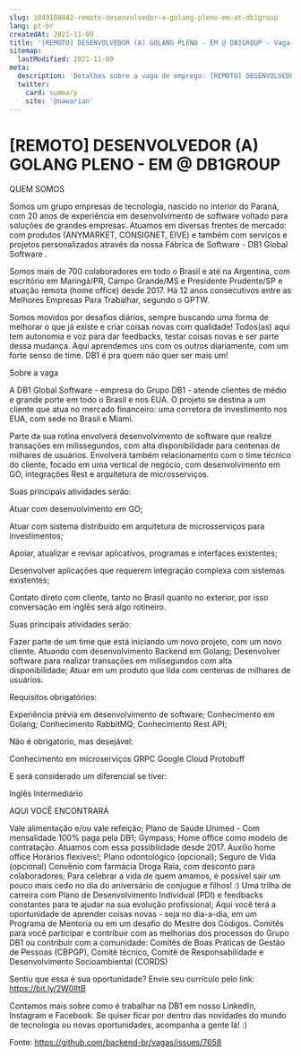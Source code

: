 ```yaml
---
slug: 1049108842-remoto-desenvolvedor-a-golang-pleno-em-at-db1group
lang: pt-br
createdAt: 2021-11-09
title: '[REMOTO] DESENVOLVEDOR (A) GOLANG PLENO - EM @ DB1GROUP - Vaga de Emprego'
sitemap:
  lastModified: 2021-11-09
meta:
  description: 'Detalhes sobre a vaga de emprego: [REMOTO] DESENVOLVEDOR (A) GOLANG PLENO - EM @ DB1GROUP'
  twitter:
    card: summary
    site: '@nawarian'
---
```


# [REMOTO] DESENVOLVEDOR (A) GOLANG PLENO - EM @ DB1GROUP

QUEM SOMOS

Somos um grupo empresas de tecnologia, nascido no interior do Paraná, com 20 anos de experiência em desenvolvimento de software voltado para soluções de grandes empresas. Atuamos em diversas frentes de mercado: com produtos (ANYMARKET, CONSIGNET, EIVE) e também com serviços e projetos personalizados através da nossa Fábrica de Software - DB1 Global Software .

Somos mais de 700 colaboradores em todo o Brasil e até na Argentina, com escritório em Maringá/PR, Campo Grande/MS e Presidente Prudente/SP e atuação remota (home office) desde 2017. Há 12 anos consecutivos entre as Melhores Empresas Para Trabalhar, segundo o GPTW.

Somos movidos por desafios diários, sempre buscando uma forma de melhorar o que já existe e criar coisas novas com qualidade! Todos(as) aqui tem autonomia e voz para dar feedbacks, testar coisas novas e ser parte dessa mudança. Aqui aprendemos uns com os outros diariamente, com um forte senso de time. DB1 é pra quem não quer ser mais um!

Sobre a vaga

A DB1 Global Software - empresa do Grupo DB1 - atende clientes de médio e grande porte em todo o Brasil e nos EUA. O projeto se destina a um cliente que atua no mercado financeiro: uma corretora de investimento nos EUA, com sede no Brasil e Miami.

Parte da sua rotina envolverá desenvolvimento de software que realize transações em milissegundos, com alta disponibilidade para centenas de milhares de usuários. Envolverá também relacionamento com o time técnico do cliente, focado em uma vertical de negócio, com desenvolvimento em GO, integrações Rest e arquitetura de microsserviços.

Suas principais atividades serão:

Atuar com desenvolvimento em GO;

Atuar com sistema distribuído em arquitetura de microsserviços para investimentos;

Apoiar, atualizar e revisar aplicativos, programas e interfaces existentes;

Desenvolver aplicações que requerem integração complexa com sistemas existentes;

Contato direto com cliente, tanto no Brasil quanto no exterior, por isso conversação em inglês será algo rotineiro.

Suas principais atividades serão:

Fazer parte de um time que está iniciando um novo projeto, com um novo cliente. Atuando com desenvolvimento Backend em Golang;
Desenvolver software para realizar transações em milisegundos com alta disponibilidade;
Atuar em um produto que lida com centenas de milhares de usuários.

Requisitos obrigatórios:

Experiência prévia em desenvolvimento de software;
Conhecimento em Golang;
Conhecimento RabbitMQ;
Conhecimento Rest API;

Não é obrigatório, mas desejável:

Conhecimento em microserviços
GRPC
Google Cloud
Protobuff

E será considerado um diferencial se tiver:

Inglês Intermediário

AQUI VOCÊ ENCONTRARÁ

Vale alimentação e/ou vale refeição;
Plano de Saúde Unimed - Com mensalidade 100% paga pela DB1;
Gympass;
Home office como modelo de contratação. Atuamos com essa possibilidade desde 2017.
Auxílio home office
Horários flexíveis!;
Plano odontológico (opcional);
Seguro de Vida (opcional)
Convênio com farmácia Droga Raia, com desconto para colaboradores;
Para celebrar a vida de quem amamos, é possível sair um pouco mais cedo no dia do aniversário de conjugue e filhos! :)
Uma trilha de carreira com Plano de Desenvolvimento Individual (PDI) e feedbacks constantes para te ajudar na sua evolução profissional;
Aqui você terá a oportunidade de aprender coisas novas - seja no dia-a-dia, em um Programa de Mentoria ou em um desafio do Mestre dos Códigos.
Comitês para você participar e contribuir com as melhorias dos processos do Grupo DB1 ou contribuir com a comunidade: Comitês de Boas Práticas de Gestão de Pessoas (CBPGP), Comitê técnico, Comitê de Responsabilidade e Desenvolvimento Socioambiental (CORDS)

Sentiu que essa é sua oportunidade? Envie seu currículo pelo link: https://bit.ly/2W0IItB 

Contamos mais sobre como é trabalhar na DB1 em nosso LinkedIn, Instagram e Facebook. Se quiser ficar por dentro das novidades do mundo de tecnologia ou novas oportunidades, acompanha a gente lá! :)



Fonte: https://github.com/backend-br/vagas/issues/7658